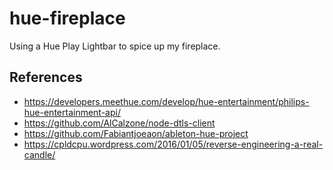 # hue-fireplace

Using a Hue Play Lightbar to spice up my fireplace.

## References

* https://developers.meethue.com/develop/hue-entertainment/philips-hue-entertainment-api/
* https://github.com/AlCalzone/node-dtls-client
* https://github.com/Fabiantjoeaon/ableton-hue-project
* https://cpldcpu.wordpress.com/2016/01/05/reverse-engineering-a-real-candle/
